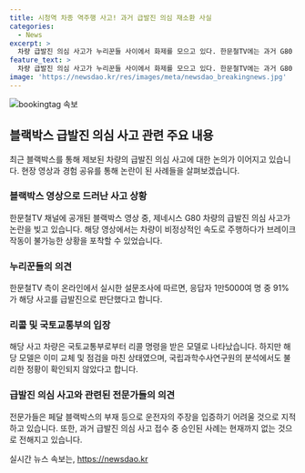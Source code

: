 ```yaml
---
title: 시청역 차종 역주행 사고! 과거 급발진 의심 재소환 사실 
categories:
  - News
excerpt: >
  차량 급발진 의심 사고가 누리꾼들 사이에서 화제를 모으고 있다. 한문철TV에는 과거 G80 급발진 의심 사고 영상이 재조명되며, 영상에 등장하는 운전자의 주장이 논란이 되고 있다. 이에 대한 누리꾼들의 관심은 뜨거운데, 해당 차량의 리콜 명령과 블랙박스 분석 등으로 진상규명을 요구하는 목소리도 높아지고 있다. 과거 리콜 조치를 받은 모델이라는 점에서 이번 사건에 대한 토론은 뜨거운 상황이다.
feature_text: >
  차량 급발진 의심 사고가 누리꾼들 사이에서 화제를 모으고 있다. 한문철TV에는 과거 G80 급발진 의심 사고 영상이 재조명되며, 영상에 등장하는 운전자의 주장이 논란이 되고 있다. 이에 대한 누리꾼들의 관심은 뜨거운데, 해당 차량의 리콜 명령과 블랙박스 분석 등으로 진상규명을 요구하는 목소리도 높아지고 있다. 과거 리콜 조치를 받은 모델이라는 점에서 이번 사건에 대한 토론은 뜨거운 상황이다.
image: 'https://newsdao.kr/res/images/meta/newsdao_breakingnews.jpg'
---
```


<p><img src="https://newsdao.kr/res/images/meta/newsdao_breakingnews.jpg" alt="bookingtag 속보" /></p>

<h2 data-ke-size="size26">블랙박스 급발진 의심 사고 관련 주요 내용</h2>

<p data-ke-size="size16">최근 블랙박스를 통해 제보된 차량의 급발진 의심 사고에 대한 논의가 이어지고 있습니다. 현장 영상과 경험 공유를 통해 논란이 된 사례들을 살펴보겠습니다.</p>

<h3>블랙박스 영상으로 드러난 사고 상황</h3>

<p data-ke-size="size16">한문철TV 채널에 공개된 블랙박스 영상 중, 제네시스 G80 차량의 급발진 의심 사고가 논란을 빚고 있습니다. 해당 영상에서는 차량이 비정상적인 속도로 주행하다가 브레이크 작동이 불가능한 상황을 포착할 수 있었습니다.</p>

<h3>누리꾼들의 의견</h3>

<p data-ke-size="size16">한문철TV 측이 온라인에서 실시한 설문조사에 따르면, 응답자 1만5000여 명 중 91%가 해당 사고를 급발진으로 판단했다고 합니다.</p>

<h3>리콜 및 국토교통부의 입장</h3>

<p data-ke-size="size16">해당 사고 차량은 국토교통부로부터 리콜 명령을 받은 모델로 나타났습니다. 하지만 해당 모델은 이미 교체 및 점검을 마친 상태였으며, 국립과학수사연구원의 분석에서도 불리한 정황이 확인되지 않았다고 합니다.</p>

<h3>급발진 의심 사고와 관련된 전문가들의 의견</h3>

<p data-ke-size="size16">전문가들은 페달 블랙박스의 부재 등으로 운전자의 주장을 입증하기 어려울 것으로 지적하고 있습니다. 또한, 과거 급발진 의심 사고 접수 중 승인된 사례는 현재까지 없는 것으로 전해지고 있습니다.</p>
실시간 뉴스 속보는, <a href="https://newsdao.kr" rel="dofollow">https://newsdao.kr</a>


